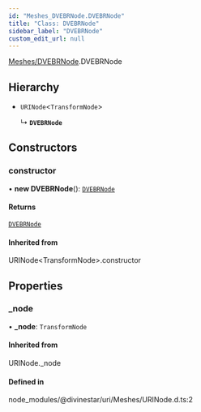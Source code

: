 ```yaml
---
id: "Meshes_DVEBRNode.DVEBRNode"
title: "Class: DVEBRNode"
sidebar_label: "DVEBRNode"
custom_edit_url: null
---
```


[Meshes/DVEBRNode](../modules/Meshes_DVEBRNode.md).DVEBRNode

## Hierarchy

- `URINode`\<`TransformNode`\>

  ↳ **`DVEBRNode`**

## Constructors

### constructor

• **new DVEBRNode**(): [`DVEBRNode`](Meshes_DVEBRNode.DVEBRNode.md)

#### Returns

[`DVEBRNode`](Meshes_DVEBRNode.DVEBRNode.md)

#### Inherited from

URINode\<TransformNode\>.constructor

## Properties

### \_node

• **\_node**: `TransformNode`

#### Inherited from

URINode.\_node

#### Defined in

node_modules/@divinestar/uri/Meshes/URINode.d.ts:2
